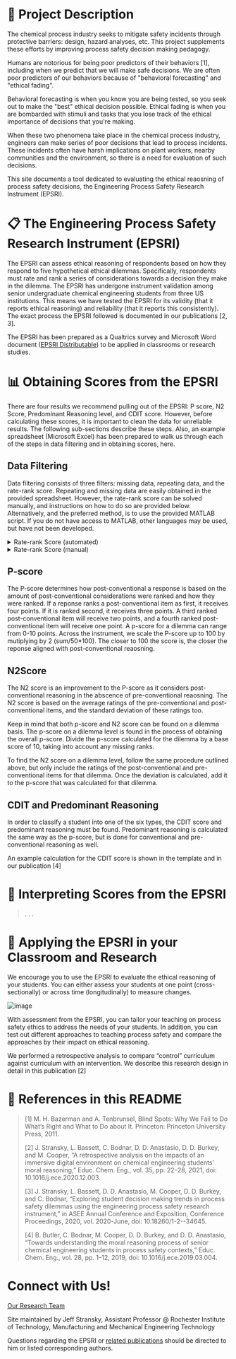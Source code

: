 # :closed_book: Project Description

The chemical process industry seeks to mitigate safety incidents through protective barriers: design, hazard analyses, etc. This project supplements these efforts by improving process safety decision making pedagogy.

Humans are notorious for being poor predictors of their behaviors [1], including when we predict that we will make safe decisions. We are often poor predictors of our behaviors because of "behavioral forecasting" and "ethical fading". 

Behavioral forecasting is when you know you are being tested, so you seek out to make the "best" ethical decision possible. Ethical fading is when you are bombarded with stimuli and tasks that you lose track of the ethical importance of decisions that you're making.

When these two phenomena take place in the chemical process industry, engineers can make series of poor decisions that lead to process incidents. These incidents often have harsh implications on plant workers, nearby communities and the environment, so there is a need for evaluation of such decisions.

This site documents a tool dedicated to evaluating the ethical reaosning of process safety decisions, the Engineering Process Safety Research Instrument (EPSRI).

# :clipboard: The Engineering Process Safety Research Instrument (EPSRI)
 
The EPSRI can assess ethical reasoning of respondents based on how they respond to five hypothetical ethical dilemmas. Specifically, respondents must rate and rank a series of considerations towards a decision they make in the dilemma. The EPSRI has undergone instrument validation among senior undergraduate chemical engineering students from three US institutions. This means we have tested the EPSRI for its validity (that it reports ethical reasoning) and reliability (that it reports this consistently). The exact process the EPSRI followed is documented in our publications [2, 3].

 The EPSRI has been prepared as a Qualtrics survey and Microsoft Word document ([EPSRI Distributable](https://github.com/jefskyy/Process-Safety-Decision-Making/tree/main/EPSRI%20Distributable)) to be applied in classrooms or research studies.

# :bar_chart: Obtaining Scores from the EPSRI

There are four results we recommend pulling out of the EPSRI: P score, N2 Score, Predominant Reasoning level, and CDIT score. However, before calculating these scores, it is important to clean the data for unreliable results. The following sub-sections describe these steps. Also, an example spreadsheet (Microsoft Excel) has been prepared to walk us through each of the steps in data filtering and in obtaining scores, here.

## Data Filtering
Data filtering consists of three filters: missing data, repeating data, and the rate-rank score. Repeating and missing data are easily obtained in the provided spreadsheet. However, the rate-rank score can be solved manually, and instructions on how to do so are provided below. Alternatively, and the preferred method, is to use the provided  MATLAB script. If you do not have access to MATLAB, other languages may be used, but have not been developed.


<details>
  <summary> Rate-rank Score (automated)</summary>

We prepared a [MATLAB script](https://github.com/jefskyy/Process-Safety-Decision-Making/blob/main/RateRankOrganizer.m) with [video instructions](https://youtu.be/VMCIeS56H8E) on how to use it.

</details>


<details>
  <summary>Rate-rank Score (manual)</summary>

Next to the students ranks, make a table that resembles the one shown below (if its not there already in the provided template).

<img width="684" alt="Picture1" src="https://github.com/jefskyy/Process-Safety-Decision-Making/assets/44849178/d2dff9d7-dbf5-457f-91fb-4ff842bb570a">

To begin the rate-rank score, look at the items the student has ranked. Starting with the first ranked item, find the rating for the item. If there are no items rated higher than that item, put a 0 under the “most” column. If there is an item or items that are rated higher, it is an “inconsistency.” Put the number of inconsistencies in the “most” column. Continue this for the remaining items for all of the students. Once this is completed, move to the “rate-rank” score section of the table. Under the “most” column, multiply the number of inconsistencies in the “most” column from the first section. Second is multiplied by three, third is multiplied by two and fourth is multiplied by one. Under the “score” column, find the total of the values for the rate-rank score. A sample calculation is given below.

<img width="731" alt="Picture 2" src="https://github.com/jefskyy/Process-Safety-Decision-Making/assets/44849178/1ca62db7-1370-4c48-ab71-68aeaee04bd1">

The first ranked item was item five, which was rated four. No item was rated higher than that item, so there are no inconsistencies. Item 6 was rated 3. There are four items rated higher than item 6 (3, 5, 9 and 11), however, item 5 was ranked higher than item six so it does not count as an inconsistency. There are only three inconsistencies for the second ranked item. Item 8 was was rated 1. There are ten items rated higher than item 8, however, items 5 and 6 were ranked higher than item 8 so they do not count as inconsistencies. There are 8 inconsistencies for the third ranked item. Item 3 was rated 4. There are no items rated higher than item 3, so there are no inconsistencies at this level. The above table should look like the one below.

<img width="714" alt="Picture3" src="https://github.com/jefskyy/Process-Safety-Decision-Making/assets/44849178/c04b8e60-fe82-49bf-b9aa-c13b34a9f823">

The rate-rank score for this student on this dilemma is 25. Complete this for all the students for every dilemma. Once this is done, go back to the master table that summarizes all of the tests. Add all of the scores for each students to find their rate-rank score. In order to find the cut-off value, you have to determine the highest possible rate-rank score. This can be found using the below equation.

<img width="682" alt="Picture4" src="https://github.com/jefskyy/Process-Safety-Decision-Making/assets/44849178/01a1565f-ccd1-4768-96ed-b10c30c943ab">

Where N is the number of items for that dilemma and n is the number of dilemmas. The cut-off score is one third of the highest possible rate rank score. 


<details>
  <summary>Tips for manually calculating the rate-rank socre</summary>
-Give yourself a lot of time to find the rate-rank score when calculating manually. 

-Make an initial run through the dilemma where you only record the students who would have a 0 rate-rank score. As soon as you come across a student where you have 0 count of inconsistencies, skip it and come back to it. This is a lot easier on your head. 
      
-If a student is missing a rate for an item, it counts as an inconsistency. 
      
-If a student ranks an item but there is no rate for it, all of the items (except for the items ranked higher than that one) are considered inconsistencies. For example, in the previous example, it the student ranked item 3 as fourth, but did not rate item three, there would be nine inconsistencies. 
      
-If a student ranks a consideration which is not in the dilemma, all of the items (except for the items ranked higher than that one) are considered inconsistencies.
      
-If a student ranks a consideration twice, both rank occurrences are considered inconsistencies. 

</details>

</details>



## P-score

The P-score determines how post-conventional a response is based on the amount of post-conventional considerations were ranked and how they were ranked. If a reponse ranks a post-conventional item as first, it receives four points. If it is ranked second, it receives three points. A third ranked post-conventional item will receive two points, and a fourth ranked post-conventional item will receive one point. A p-score for a dilemma can range from 0-10 points. Across the instrument, we scale the P-score up to 100 by mutiplying by 2 (sum/50*100). The closer to 100 the score is, the closer the reponse aligned with post-conventional reaosning.

## N2Score

The N2 score is an improvement to the P-score as it considers post-conventional reasoning in the abscence of pre-conventional reaosning. The N2 score is based on the average ratings of the pre-conventional and post-conventional items, and the standard deviation of these ratings too.

Keep in mind that both p-score and N2 score can be found on a dilemma basis. The p-score on a dilemma level is found in the process of obtaining the overall p-score. Divide the p-score calculated for the dilemma by a base score of 10, taking into account any missing ranks. 

To find the N2 score on a dilemma level, follow the same procedure outlined above, but only include the ratings of the post-conventional and pre-conventional items for that dilemma. Once the deviation is calculated, add it to the p-score that was calculated for that dilemma.

## CDIT and Predominant Reasoning

In order to classify a student into one of the six types, the CDIT score and predominant reasoning must be found. Predominant reasoning is calculated the same way as the p-score, but is done for conventional and pre-conventional reasoning as well.

An example calculation for the CDIT score is shown in the template and in our publication [4]






# :blue_book: Interpreting Scores from the EPSRI

> .
> .
> .





# :ledger: Applying the EPSRI in your Classroom and Research

We encourage you to use the EPSRI to evaluate the ethical reasoning of your students. You can either assess your students at one point (cross-sectionally) or across time (longitudinally) to measure changes.

![image](https://github.com/jefskyy/Process-Safety-Decision-Making/assets/44849178/f6316837-409a-44af-af3f-469cd268d375)

With assessment from the EPSRI, you can tailor your teaching on process safety ethics to address the needs of your students. In addition, you can test out different approaches to teaching process safety and compare the approaches by their impact on ethical reasoning.

We performed a retrospective analysis to compare “control” curriculum against curriculum with an intervention. We describe this research design in detail in this publication [2]




# :bookmark_tabs: References in this README
> [1] M. H. Bazerman and A. Tenbrunsel, Blind Spots: Why We Fail to Do What’s Right and What to Do about It. Princeton: Princeton University Press, 2011.
> 
> [2] J. Stransky, L. Bassett, C. Bodnar, D. D. Anastasio, D. D. Burkey, and M. Cooper, “A retrospective analysis on the impacts of an immersive digital environment on chemical engineering students’ moral reasoning,” Educ. Chem. Eng., vol. 35, pp. 22–28, 2021, doi: 10.1016/j.ece.2020.12.003.
> 
> [3] J. Stransky, L. Bassett, D. D. Anastasio, M. Cooper, D. D. Burkey, and C. Bodnar, “Exploring student decision making trends in process safety dilemmas using the engineering process safety research instrument,” in ASEE Annual Conference and Exposition, Conference Proceedings, 2020, vol. 2020-June, doi: 10.18260/1-2--34645.
> 
> [4] B. Butler, C. Bodnar, M. Cooper, D. D. Burkey, and D. D. Anastasio, “Towards understanding the moral reasoning process of senior chemical engineering students in process safety contexts,” Educ. Chem. Eng., vol. 28, pp. 1–12, 2019, doi: 10.1016/j.ece.2019.03.004.



# Connect with Us!
[Our Research Team](https://github.com/jefskyy/Process-Safety-Decision-Making/blob/main/EPSRI%20Team.md)

Site maintained by Jeff Stransky, Assistant Professor @ Rochester Institute of Technology, Manufacturing and Mechanical Engineering Technology

Questions regarding the EPSRI or [related publications](https://github.com/jefskyy/Process-Safety-Decision-Making/blob/main/Relevant-Publications.md) should be directed to him or listed corresponding authors.


